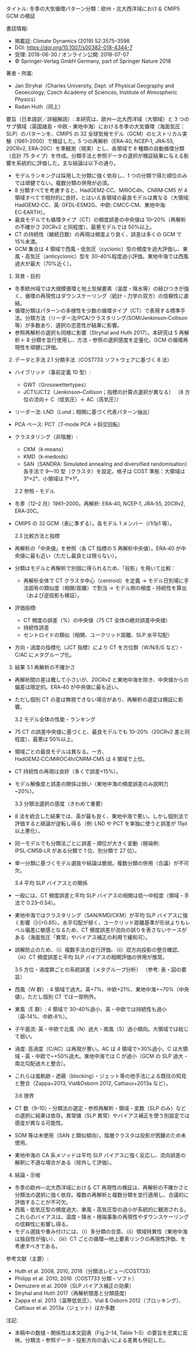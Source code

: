 タイトル: 冬季の大気循環パターン分類：欧州・北大西洋域における CMIP5 GCM の検証

書誌情報:

- 掲載誌: Climate Dynamics (2019) 52:3575–3598
- DOI: https://doi.org/10.1007/s00382-018-4344-7
- 受理: 2018-06-30 / オンライン公開: 2018-07-07
- © Springer-Verlag GmbH Germany, part of Springer Nature 2018

著者・所属:

- Jan Stryhal（Charles University, Dept. of Physical Geography and Geoecology; Czech Academy of Sciences, Institute of Atmospheric Physics）
- Radan Huth（同上）

要旨（日本語訳／詳細解説）:
本研究は、欧州—北大西洋域（大領域）と 3 つのサブ領域（英国諸島・中欧・東地中海）における冬季の大気循環（海面気圧：SLP）のパターンを、CMIP5 の 32 全球気候モデル（GCM）のヒストリカル実験（1961–2000）で検証した。5 つの再解析（ERA‑40, NCEP‑1, JRA‑55, 20CRv2, ERA‑20C）を準観測（現実）とし、各領域で 8 種類の自動循環分類（合計 75 タイプ）を作成。分類手法と参照データの選択が検証結果に与える影響を系統的に評価した。主な結論は以下の通り。

- モデルランキングは採用した分類に強く依存し、1 つの分類で得た順位のみでは頑健でない。複数分類の併用が必須。
- 8 分類すべてを考慮すると、HadGEM2‑CC、MIROC4h、CNRM‑CM5 が 4 領域すべてで相対的に良好。とはいえ各領域の最良モデルは異なる（大領域: HadGEM2‑CC、英: GFDL‑ESM2G、中欧: CMCC‑CM、東地中海: EC‑EARTH）。
- 最良モデルでも循環タイプ（CT）の頻度誤差の中央値は 10–20%（再解析の不確かさ 20CRv2 と同程度）、最悪モデルでは 50%以上。
- CT の持続性（継続日数）の再現は頻度より良く、誤差は多くの GCM で 15%未満。
- GCM 集合は 4 領域で西風・低気圧（cyclonic）型の頻度を過大評価し、東風・高気圧（anticyclonic）型を 30–40%程度過小評価。東地中海では西風過大が最大（70%近く）。

1. 背景・目的

- 冬季欧州域では大規模循環と地上気候要素（温度・降水等）の結びつきが強く、循環の再現性はダウンスケーリング（統計・力学の双方）の信頼性に直結。
- 循環分類はパターンの多様性を少数の循環タイプ（CT）で表現する標準手法。分類方法（リーダー法/PCA/クラスタリング/SOM/Jenkinson‑Collison 等）が多数あり、選択の恣意性が結果に影響。
- 参照再解析の選択も同様に影響（Stryhal and Huth 2017）。本研究は 5 再解析＋ 8 分類を並行使用し、方法・参照の選択感度を定量化、GCM の循環再現性を頑健に評価。

2. データと手法
   2.1 分類手法（COST733 ソフトウェアに基づく 8 法）

- ハイブリッド（事前定義 10 型）:
  - GWT（Grosswettertypes）
  - JCT1/JCT2（Jenkinson–Collison；指標の計算点選択が異なる）
    （8 方位の流向＋ C（低気圧）＋ AC（高気圧））
- リーダー法: LND（Lund；相関に基づく代表パターン抽出）
- PCA ベース: PCT（T‑mode PCA ＋斜交回転）
- クラスタリング（非階層）:

  - CKM（k‑means）
  - KMD（k‑medoids）
  - SAN（SANDRA: Simulated annealing and diversified randomisation）
    各手法で 9〜10 型（クラスタ）を設定。格子は COST 準拠：大領域は 3°×2°、小領域は 1°×1°。

  2.2 参照・モデル

- 冬季（12–2 月）1961–2000。再解析: ERA‑40, NCEP‑1, JRA‑55, 20CRv2, ERA‑20C。
- CMIP5 の 32 GCM（表に準ずる）。各モデル 1 メンバー（r1i1p1 等）。

  2.3 比較方法と指標

- 再解析の「中央値」を参照（各 CT 指標の 5 再解析中央値）。ERA‑40 が中央値に最も近い（ただし最良とは限らない）。
- 分類はモデルと再解析で別個に得られるため、「投影」を用いて比較：
  - 再解析全体で CT クラスタ中心（centroid）を定義 → モデル日別場に手法固有の類似度（相関/距離）で割当 → モデル側の頻度・持続性を算出（および逆投影も検証）。
- 評価指標:
  - CT 頻度の誤差（%）の中央値（75 CT 全体の絶対誤差中央値）
  - 持続性誤差
  - セントロイドの類似（相関、ユークリッド距離、SLP 水平勾配）
- 方向・渦度の指標化（JCT 指標）により CT を方位群（W/N/E/S など）・C/AC にメタグループ化。

3. 結果
   3.1 再解析の不確かさ

- 再解析間の差は概して小さいが、20CRv2 と東地中海を除き、中央値からの偏差は限定的。ERA‑40 が中央値に最も近い。
- ただし個別 CT の差は無視できない場合があり、再解析の選定は検証に影響。

  3.2 モデル全体の性能・ランキング

- 75 CT の誤差中央値に基づくと、最良モデルでも 10–20%（20CRv2 差と同程度）、最悪は 50%以上。
- 領域ごとの最良モデルは異なる。一方、HadGEM2‑CC/MIROC4h/CNRM‑CM5 は 4 領域で上位。
- CT 持続性の再現は良好（多くで誤差<15%）。
- モデル解像度と誤差の関係は弱い（東地中海の頻度誤差のみ説明力~20%）。

  3.3 分類法選択の感度（きわめて重要）

- 8 法を統合した結果では、英が最も良く、東地中海で悪い。しかし個別法で評価すると結論が逆転し得る（例: LND や PCT を単独に使うと誤差が 15pt 以上悪化）。
- 同一モデルでも分類法ごとに誤差・順位が大きく変動（極端例: IPSL‑CM5B‑LR がある分類で 1 位、別分類で 27 位）。
- 単一分類に基づくモデル選抜や結論は脆弱。複数分類の併用（合議）が不可欠。

  3.4 平均 SLP バイアスとの関係

- 一般には、CT 頻度誤差と平均 SLP バイアスの相関は低〜中程度（領域・手法で 0.23–0.54）。
- 東地中海ではクラスタリング（SAN/KMD/CKM）が平均 SLP バイアスに強く影響（|r|>0.85）。水平勾配が弱く、ユークリッド距離基準が形状よりもレベル偏差に敏感となるため、CT 頻度誤差が流向の誤りを表さないケースがある（海面気圧「異常」やバイアス補正の利用で緩和可）。
- 誤解防止のため、（i）複数手法の並行評価、（ii）双方向投影の整合確認、（iii）CT 頻度誤差と平均 SLP バイアスの相関評価の併用が推奨。

  3.5 方位・渦度群ごとの系統誤差（メタグループ分析）
  （参考: 表・図の要旨）

- 西風（W 群）: 4 領域で過大。英+7%、中欧+21%、東地中海+~70%（中央値）。ただし個別 CT では一部例外。
- 東風（E 群）: 4 領域で 30–40%過小、英・中欧では持続性も過小（英‑14%、中欧‑8%）。
- 子午面流: 英・中欧で北風（N）過大・南風（S）過小傾向。大領域では総じて弱い。
- 渦度: 高渦度（C/AC）は再現が悪い。AC は 4 領域で>30%過小、C は大領域・英・中欧で~+50%過大。東地中海では C が過小（GCM の SLP 過大・南北勾配過大と整合）。
- これらは嵐軌跡・遮蔽（blocking）・ジェット等の他手法による既往の知見と整合（Zappa+2013, Vial&Osborn 2012, Cattiaux+2013a など）。

  3.6 限界

- CT 数（9–10）・分類法の選定・参照再解析・領域・変数（SLP のみ）などの選択に結果は依存。異常値（SLP 異常）やバイアス補正を使う別設定では感度が異なる可能性。
- SOM 等は未使用（SAN と類似傾向）。階層クラスタは投影が困難のため未使用。
- 東地中海の CA 系メソッドは平均 SLP バイアスに強く反応し、流向誤差の解釈に不適な場合がある（除外して評価）。

4. 結論・示唆

- 冬季の欧州—北大西洋域における CT 再現性の検証は、再解析の不確かさと分類法の選択に強く依存。複数の再解析と複数分類を並行適用し、合議的に評価することが不可欠。
- 西風・低気圧型の頻度過大、東風・高気圧型の過小が系統的に観測される。これらのバイアスは、温度・降水・極端事象の再現性やダウンスケーリングの信頼性に影響し得る。
- モデル選抜や重み付けには、（i）多分類の合意、（ii）領域特異性（東地中海は独自性が強い）、（iii）CT ごとの循環—地上要素リンクの再現性評価、を考慮すべきである。

参考文献（主要）:

- Huth et al. 2008, 2010, 2016（分類法レビュー/COST733）
- Philipp et al. 2010, 2016（COST733 分類・ソフト）
- Demuzere et al. 2009（SLP バイアス補正の効果）
- Stryhal and Huth 2017（再解析間差と分類感度）
- Zappa et al. 2013（温帯低気圧）、Vial & Osborn 2012（ブロッキング）、Cattiaux et al. 2013a（ジェット）ほか多数

注記:

- 本稿中の数値・関係性は本文図表（Fig.2–14, Table 1–5）の要旨を忠実に反映。分類法・参照データ・投影方向の違いによる差異も併記した。
